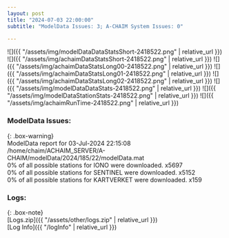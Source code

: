 ```yaml
---
layout: post
title: "2024-07-03 22:00:00"
subtitle: "ModelData Issues: 3; A-CHAIM System Issues: 0"

---
```


![]({{ "/assets/img/modelDataDataStatsShort-2418522.png" | relative_url }})
![]({{ "/assets/img/achaimDataStatsShort-2418522.png" | relative_url }})
![]({{ "/assets/img/achaimDataStatsLong00-2418522.png" | relative_url }})
![]({{ "/assets/img/achaimDataStatsLong01-2418522.png" | relative_url }})
![]({{ "/assets/img/achaimDataStatsLong02-2418522.png" | relative_url }})
![]({{ "/assets/img/modelDataDataStats-2418522.png" | relative_url }})
![]({{ "/assets/img/modelDataStationStats-2418522.png" | relative_url }})
![]({{ "/assets/img/achaimRunTime-2418522.png" | relative_url }})


### ModelData Issues:  
  
{: .box-warning}  
 ModelData report for 03-Jul-2024 22:15:08   
 /home/chaim/ACHAIM_SERVER/A-CHAIM/modelData/2024/185/22/modelData.mat   
 0% of all possible stations for IONO were downloaded. x5697   
 0% of all possible stations for SENTINEL were downloaded. x5152   
 0% of all possible stations for KARTVERKET were downloaded. x159   
  


### Logs:  
  
{: .box-note}  
[Logs.zip]({{ "/assets/other/logs.zip" | relative_url }})  
[Log Info]({{ "/logInfo" | relative_url }})  
